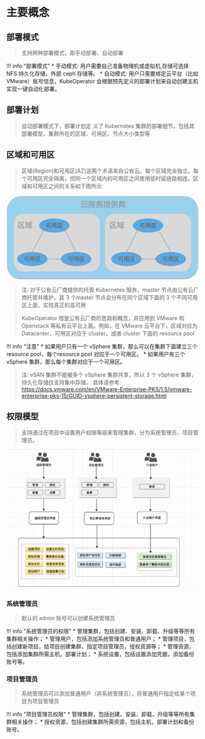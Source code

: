 # 主要概念

## 部署模式
> 支持两种部署模式，即手动部署、自动部署

!!! info "部署模式"
    * 手动模式: 用户需要自己准备物理机或虚拟机,存储可选择 NFS 持久化存储，外部 ceph 存储等。
    * 自动模式: 用户只需要绑定云平台（比如 VMware）账号信息，KubeOperator 会根据预先定义的部署计划来自动创建主机实现一键自动化部署。

## 部署计划
> 自动部署模式下，部署计划定 义了 Kubernetes 集群的部署细节，包括其部署模型、集群所在的区域、可用区、节点大小类型等

## 区域和可用区
> 区域(Region)和可用区(AZ)这两个术语来自公有云。每个区域完全独立。每个可用区完全隔离，但同一个区域内的可用区之间使用低时延链路相连。区域和可用区之间的关系如下图所示

![region-zone](./img/region.png)

> 注: 对于公有云厂商提供的托管 Kubernetes 服务，master 节点由公有云厂商托管并维护，其 3 个master 节点会分布在同个区域下面的 3 个不同可用区上面，实现真正的高可用

> KubeOperator 借鉴公有云厂商的思路和概念，并应用到 VMware 和 Openstack 等私有云平台上面。例如，在 VMware 云平台下，区域对应为 Datacenter，可用区对应于 cluster，或者 cluster 下面的 resource pool

!!! info "注意"
    * 如果用户只有一个 vSphere 集群，那么可以在集群下面建立三个 resource pool，每个resource pool 对应于一个可用区。
    * 如果用户有三个 vSphere 集群，那么每个集群对应于一个可用区。

> 注: vSAN 集群不能被多个 vSphere 集群共享，所以 3 个 vSphere 集群，持久化存储仅支持集中存储。 具体请参考: https://docs.vmware.com/en/VMware-Enterprise-PKS/1.5/vmware-enterprise-pks-15/GUID-vsphere-persistent-storage.html

## 权限模型
> 支持通过在项目中设置用户权限等级来管理集群，分为系统管理员、项目管理员。

![user-model](./img/user-model.png)

### 系统管理员
> 默认的 admin 账号可以创建系统管理员 

!!! info "系统管理员的权限"
    * 管理集群，包括创建、安装、卸载、升级等等所有集群相关操作；
    * 管理用户，包括添加系统管理员和普通用户；
    * 管理项目，包括创建新项目，给项目创建集群，指定项目管理员，授权资源等；
    * 管理资源，包括添加集群所需主机，部署计划；
    * 系统设置，包括设置添加凭据，添加备份账号等。

### 项目管理员
> 系统管理员可以添加普通用户（非系统管理员），将普通用户指定给某个项目为项目管理员

!!! info "项目管理员权限"
    * 管理集群，包括创建、安装、卸载、升级等等所有集群相关操作；
    * 授权资源，包括创建集群所需资源，包括主机，部署计划和备份账号。
